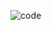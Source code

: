 ![code](https://user-images.githubusercontent.com/89344646/173016832-a0779f1a-4435-440f-a6e8-7499a99d9687.gif)

